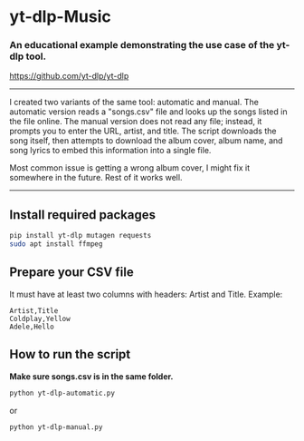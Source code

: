# yt-dlp-Music
### An educational example demonstrating the use case of the yt-dlp tool.
https://github.com/yt-dlp/yt-dlp

---

I created two variants of the same tool: automatic and manual. The automatic version reads a "songs.csv" file and looks up the songs listed in the file online. The manual version does not read any file; instead, it prompts you to enter the URL, artist, and title.
The script downloads the song itself, then attempts to download the album cover, album name, and song lyrics to embed this information into a single file.

Most common issue is getting a wrong album cover, I might fix it somewhere in the future. Rest of it works well.

---

## Install required packages

```bash
pip install yt-dlp mutagen requests
sudo apt install ffmpeg
```

## Prepare your CSV file
It must have at least two columns with headers: Artist and Title.
Example:
```text
Artist,Title
Coldplay,Yellow
Adele,Hello
```

## How to run the script
**Make sure songs.csv is in the same folder.**

```bash
python yt-dlp-automatic.py
```
or
```bash
python yt-dlp-manual.py
```
